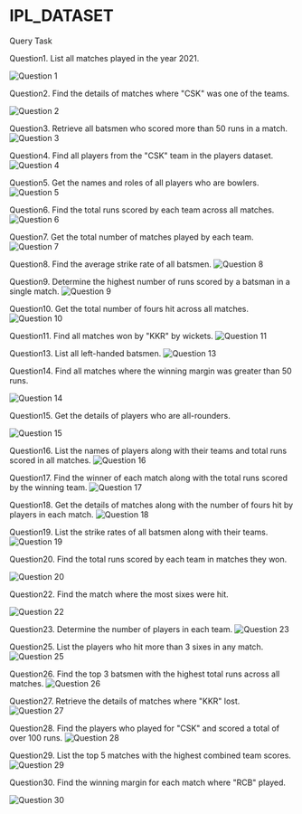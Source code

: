 # IPL_DATASET

















Query Task

 Question1. List all matches played in the year 2021.

![Question 1](https://github.com/user-attachments/assets/595700f8-0f7d-45ce-b76a-57b6271329a6)


Question2. Find the details of matches where "CSK" was one of the teams.

![Question 2](https://github.com/user-attachments/assets/06d3da7f-981e-4c52-8bb0-a363e22fd145)


Question3. Retrieve all batsmen who scored more than 50 runs in a match.
![Question 3](https://github.com/user-attachments/assets/511238b3-3dc6-4db4-b418-32b94fe2bb52)


Question4. Find all players from the "CSK" team in the players dataset.
![Question 4](https://github.com/user-attachments/assets/171a8598-9b73-438d-b9a2-93abbe5f4706)



Question5. Get the names and roles of all players who are bowlers.
![Question 5](https://github.com/user-attachments/assets/d0d55f53-7753-48bc-b02a-4d08c9850d8a)



Question6. Find the total runs scored by each team across all matches.
![Question 6](https://github.com/user-attachments/assets/ac3283fb-a079-476b-96e2-c6866b7d9d87)


Question7. Get the total number of matches played by each team.
![Question 7](https://github.com/user-attachments/assets/1789cf96-163e-4b71-8650-d4808e82cb11)


Question8. Find the average strike rate of all batsmen.
![Question 8](https://github.com/user-attachments/assets/92e574af-6fe5-4b1f-b22c-d31b5b9052ac)


Question9. Determine the highest number of runs scored by a batsman in a single match.
![Question 9](https://github.com/user-attachments/assets/c90ccf47-6cd2-4dc2-b15e-63a6e28c0ce0)


Question10. Get the total number of fours hit across all matches.
![Question 10](https://github.com/user-attachments/assets/3ae88087-e195-4470-8f25-b793dbae1a4a)




Question11. Find all matches won by "KKR" by wickets.
![Question 11](https://github.com/user-attachments/assets/1e8704a8-0da3-42d3-9fea-d1b8b2518202)




Question13. List all left-handed batsmen.
![Question 13](https://github.com/user-attachments/assets/3124afca-d0de-4378-9923-82c2d6cd177b)



Question14. Find all matches where the winning margin was greater than 50 runs.

![Question 14](https://github.com/user-attachments/assets/a292c46c-a46f-4285-b963-5a8e61dc1b55)


Question15. Get the details of players who are all-rounders.

![Question 15](https://github.com/user-attachments/assets/ec625924-d3e6-4787-90e8-bc409692f0bd)



Question16. List the names of players along with their teams and total runs scored in all matches.
![Question 16](https://github.com/user-attachments/assets/b81cb145-8ec5-4086-82e8-ef0a96588ba2)


Question17. Find the winner of each match along with the total runs scored by the winning team.
![Question 17](https://github.com/user-attachments/assets/3d1d328a-9e25-4e7e-8d4f-68b48f67fe09)


Question18. Get the details of matches along with the number of fours hit by players in each match.
![Question 18](https://github.com/user-attachments/assets/34178216-89c1-47f8-a792-460623bc8967)


Question19. List the strike rates of all batsmen along with their teams.
![Question 19](https://github.com/user-attachments/assets/136727dc-6369-48b8-abc5-4272996e3d51)


Question20. Find the total runs scored by each team in matches they won.

![Question 20](https://github.com/user-attachments/assets/6f062777-59a3-4b6e-b3db-9f5b679c12d9)




Question22. Find the match where the most sixes were hit.

![Question 22](https://github.com/user-attachments/assets/a02dd445-0967-474b-9c1d-62c3c614747e)


Question23. Determine the number of players in each team.
![Question 23](https://github.com/user-attachments/assets/f07f9479-f84f-4923-9a94-9af477d7d3e4)


Question25. List the players who hit more than 3 sixes in any match.
![Question 25](https://github.com/user-attachments/assets/1790629f-276a-4a47-a0cc-aa5a340f0aef)



Question26. Find the top 3 batsmen with the highest total runs across all matches.
![Question 26](https://github.com/user-attachments/assets/970a4f8e-b088-4b4b-8612-87d43d23ff89)


Question27. Retrieve the details of matches where "KKR" lost.
![Question 27](https://github.com/user-attachments/assets/cd31885c-cd0c-4e70-a2f2-4768fb8f68f0)


Question28. Find the players who played for "CSK" and scored a total of over 100 runs.
![Question 28](https://github.com/user-attachments/assets/11d041eb-196c-4ad2-b2ba-9337346d7402)


Question29. List the top 5 matches with the highest combined team scores.
![Question 29](https://github.com/user-attachments/assets/7317b2b9-5651-4dcb-84bb-22d847a8d778)


Question30. Find the winning margin for each match where "RCB" played.

![Question 30](https://github.com/user-attachments/assets/e4f7a67d-b290-4350-8715-2b09f5929fb7)
